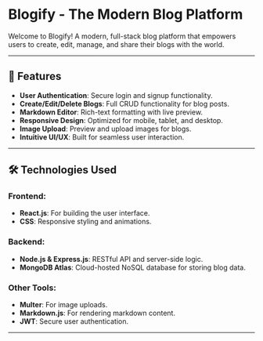 # Blogify - The Modern Blog Platform

Welcome to Blogify! A modern, full-stack blog platform that empowers users to create, edit, manage, and share their blogs with the world.

---

## 🚀 Features

- **User Authentication**: Secure login and signup functionality.
- **Create/Edit/Delete Blogs**: Full CRUD functionality for blog posts.
- **Markdown Editor**: Rich-text formatting with live preview.
- **Responsive Design**: Optimized for mobile, tablet, and desktop.
- **Image Upload**: Preview and upload images for blogs.
- **Intuitive UI/UX**: Built for seamless user interaction.

---

## 🛠️ Technologies Used

### Frontend:
- **React.js**: For building the user interface.
- **CSS**: Responsive styling and animations.

### Backend:
- **Node.js & Express.js**: RESTful API and server-side logic.
- **MongoDB Atlas**: Cloud-hosted NoSQL database for storing blog data.

### Other Tools:
- **Multer**: For image uploads.
- **Markdown.js**: For rendering markdown content.
- **JWT**: Secure user authentication.

---
